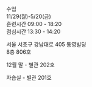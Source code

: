 수업  
11/29(월)-5/20(금)  
훈련시간 09:00 - 18:20  
점심시간 13:30 - 14:20  
  
서울 서초구 강남대로 405 통영빌딩  
8층 806호  
  
12월 말 - 별관 202호  
  
자습실 - 별관 201호